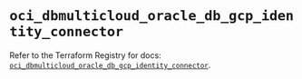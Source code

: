 # `oci_dbmulticloud_oracle_db_gcp_identity_connector`

Refer to the Terraform Registry for docs: [`oci_dbmulticloud_oracle_db_gcp_identity_connector`](https://registry.terraform.io/providers/hashicorp/oci/7.19.0/docs/resources/dbmulticloud_oracle_db_gcp_identity_connector).
